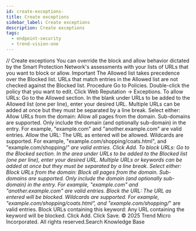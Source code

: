 ```yaml
---
id: create-exceptions-
title: Create exceptions
sidebar_label: Create exceptions
description: Create exceptions
tags:
  - endpoint-security
  - trend-vision-one
---
```


/*<![CDATA[*/ $('#title').html($('meta[name=map-description]').attr('content')); /*]]>*/ Create exceptions You can override the block and allow behavior dictated by the Smart Protection Network's assessments with your lists of URLs that you want to block or allow. Important The Allowed list takes precedence over the Blocked list. URLs that match entries in the Allowed list are not checked against the Blocked list. Procedure Go to Policies. Double-click the policy that you want to edit. Click Web Reputation → Exceptions. To allow URLs: Go to the Allowed section. In the blank under URLs to be added to the Allowed list (one per line), enter your desired URL. Multiple URLs can be added at once but they must be separated by a line break. Select either: Allow URLs from the domain: Allow all pages from the domain. Sub-domains are supported. Only include the domain (and optionally sub-domain) in the entry. For example, "example.com" and "another.example.com" are valid entries. Allow the URL: The URL as entered will be allowed. Wildcards are supported. For example, "example.com/shopping/coats.html", and "example.com/shopping/*" are valid entries. Click Add. To block URLs: Go to the Blocked section. In the area under URLs to be added to the Blocked list (one per line), enter your desired URL. Multiple URLs or keywords can be added at once but they must be separated by a line break. Select either: Block URLs from the domain: Block all pages from the domain. Sub-domains are supported. Only include the domain (and optionally sub-domain) in the entry. For example, "example.com" and "another.example.com" are valid entries. Block the URL: The URL as entered will be blocked. Wildcards are supported. For example, "example.com/shopping/coats.html", and "example.com/shopping/*" are valid entries. Block URLs containing this keyword: Any URL containing the keyword will be blocked. Click Add. Click Save. © 2025 Trend Micro Incorporated. All rights reserved.Search Knowledge Base